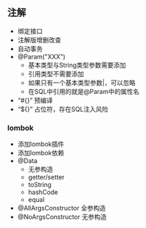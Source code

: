 ## 注解

- 绑定接口
- 注解版增删改查
- 自动事务
- @Param("XXX")
    - 基本类型与String类型参数需要添加
    - 引用类型不需要添加
    - 如果只有一个基本类型参数|，可以忽略
    - 在SQL中引用的就是@Param中的属性名
- “#{}” 预编译
- “${}” 占位符，存在SQL注入风险

### lombok
- 添加lombok插件
- 添加lombok依赖
- @Data
    - 无参构造
    - getter/setter
    - toString
    - hashCode
    - equal
- @AllArgsConstructor 全参构造
- @NoArgsConstructor 无参构造
